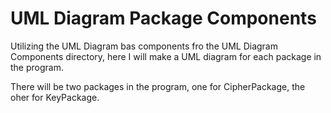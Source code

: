 # UML Diagram Package Components

Utilizing the UML Diagram bas components fro the UML Diagram Components directory, here I will make a UML diagram for each package in the program.  

There will be two packages in the program, one for CipherPackage, the oher for KeyPackage.  